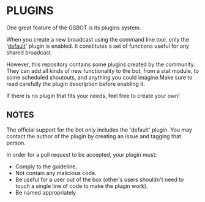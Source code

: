 PLUGINS
=======

One great feature of the GSBOT is its plugins system.

When you create a new broadcast using the command line tool, only the '[default](plugins/default)' plugin is enabled. It constitutes a set of functions useful for any shared broadcast.


However, this repository contains some plugins created by the community. They can add all kinds of new functionality to the bot, from a stat module, to some scheduled shoutouts, and anything you could imagine.Make sure to read carefully the plugin description before enabling it.

If there is no plugin that fits your needs, feel free to create your own!

NOTES
-----

The official support for the bot only includes the 'default' plugin. You may contact the author of the plugin by creating an issue and tagging that person.

In order for a pull request to be accepted, your plugin must:
* Comply to the guideline.
* Not contain any malicious code.
* Be useful for a user out of the box (other's users shouldn't need to touch a single line of code to make the plugin work).
* Be named appropriately

